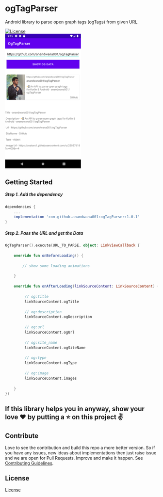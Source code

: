 # ogTagParser
Android library to parse open graph tags (ogTags) from given URL.

[![License](https://img.shields.io/badge/License-Apache%202.0-blue.svg)](https://opensource.org/licenses/Apache-2.0)
<br>
<img src="https://raw.githubusercontent.com/anandwana001/ogTagParser/master/art/screenshot_og_tag_parser.png" width="250px" />

## Getting Started

##### Step 1. Add the dependency
```gradle
dependencies {
    ...
    implementation 'com.github.anandwana001:ogTagParser:1.0.1'
}
```

##### Step 2. Pass the URL and get the Data
```kotlin
OgTagParser().execute(URL_TO_PARSE, object: LinkViewCallback {

    override fun onBeforeLoading() {

        // show some loading animations

    }

    override fun onAfterLoading(linkSourceContent: LinkSourceContent) {

         // og:title
         linkSourceContent.ogTitle

         // og:description
         linkSourceContent.ogDescription

         // og:url
         linkSourceContent.ogUrl

         // og:site_name
         linkSourceContent.ogSiteName

         // og:type
         linkSourceContent.ogType

         // og:image
         linkSourceContent.images

    }
})
```

## If this library helps you in anyway, show your love :heart: by putting a :star: on this project :v:

## Contribute
Love to see the contribution and build this repo a more better version. So if you have any issues, new ideas about implementations then just raise issue and we are open for Pull Requests. Improve and make it happen.
See [Contributing Guidelines](CONTRIBUTING.md).

## License
[License](LICENSE.md)
